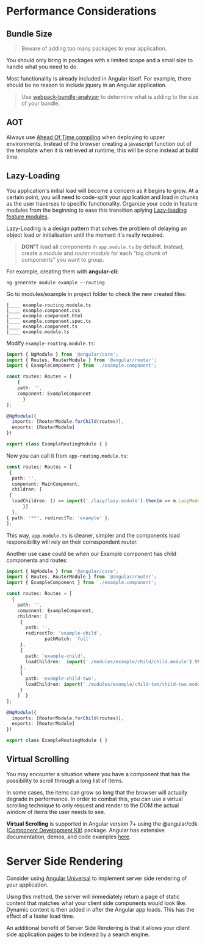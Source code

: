 # Performance Considerations

## Bundle Size
> Beware of adding too many packages to your application. 

You should only bring in packages with a limited scope and a small size to handle what you need to do. 

Most functionality is already included in Angular itself. For example, there should be no reason to include jquery in an Angular application. 

> Use [webpack-bundle-analyzer](https://www.npmjs.com/package/webpack-bundle-analyzer) to determine what is adding to the size of your bundle.

## AOT
Always use [Ahead Of Time compiling](https://angular.io/guide/aot-compiler) when deploying to upper environments. Instead of the browser creating a javascript function out of the template when it is retrieved at runtime, this will be done instead at build time.

## Lazy-Loading
You application's initial load will become a concern as it begins to grow. At a certain point, you will need to code-split your application and load in chunks as the user traverses to specific functionality. Organize your code in feature modules from the beginning to ease this transition aplying [Lazy-loading feature modules](https://angular.io/guide/lazy-loading-ngmodules).


Lazy-Loading is a design pattern that solves the problem of delaying an object load or initialisation until the moment it's really required.

> **DON’T** load all components in `app.module.ts` by default. Instead, create a *module* and *router.module* for each “big chunk of components” you want to group.

For example, creating them with **angular-cli**:
```shell
ng generate module example –-routing
```

Go to modules/example in project folder to check the new created files:
```
|____ example-routing.module.ts
|____ example.component.css
|____ example.component.html
|____ example.component.spec.ts
|____ example.component.ts
|____ example.module.ts
```

Modify `example-routing.module.ts`:
```typescript
import { NgModule } from '@angular/core';
import { Routes, RouterModule } from '@angular/router';
import { ExampleComponent } from './example.component';

const routes: Routes = [
	{
    path: '',
    component: ExampleComponent
	  }
];

@NgModule({
  imports: [RouterModule.forChild(routes)],
  exports: [RouterModule]
})

export class ExampleRoutingModule { }
```

Now you can call it from `app-routing.module.ts`:

```typescript
const routes: Routes = [
 {
  path: '',
  component: MainComponent,
  children: [
 {
  loadChildren: () => import('./lazy/lazy.module').then(m => m.LazyModule)
      }]
  },
{ path: '**', redirectTo: 'example' },
];
```
This way, `app.module.ts` is cleaner, simpler and the components load responsibility will rely on their correspondent router.

Another use case could be when our Example component has child components and routes:

```typescript
import { NgModule } from '@angular/core';
import { Routes, RouterModule } from '@angular/router';
import { ExampleComponent } from './example.component';

const routes: Routes = [
  {
    path: '',
    component: ExampleComponent,
    children: [
     {
       path: '',
       redirectTo: 'example-child',
	          pathMatch: 'full'
     },
     {
       path: 'example-child',
       loadChildren:  import('./modules/example/child/child.module').then(m => m.ChildOneModule)
     },
     {
       path: 'example-child-two',
       loadChildren: import('./modules/example/child-two/child-two.module').then(m => m.ChildTwoModule)
     }
    ]  }
];

@NgModule({
  imports: [RouterModule.forChild(routes)],
  exports: [RouterModule]
})

export class ExampleRoutingModule { }
```

## Virtual Scrolling
You may encounter a situation where you have a component that has the possibility to scroll through a long list of items. 

In some cases, the items can grow so long that the browser will actually degrade in performance. In order to combat this, you can use a virtual scrolling technique to only request and render to the DOM the actual window of items the user needs to see. 

**Virtual Scrolling** is supported in Angular version 7+ using the @angular/cdk ([Component Development Kit](https://material.angular.io/cdk/categories)) package. Angular has extensive documentation, demos, and code examples [here](https://material.angular.io/cdk/scrolling/overview).

# Server Side Rendering
Consider using [Angular Universal](https://angular.io/guide/universal) to implement server side rendering of your application. 

Using this method, the server will immediately return a page of static content that matches what your client side components would look like. Dynamic content is then added in after the Angular app loads. This has the effect of a faster load time. 

An additional benefit of Server Side Rendering is that it allows your client side application pages to be indexed by a search engine.

